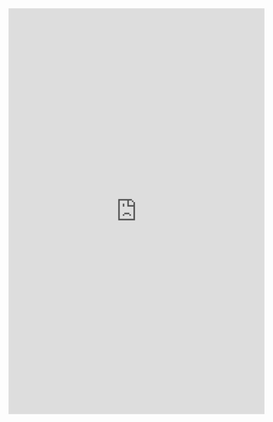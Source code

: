 <html>
  <head>

  </head>
    <body>
      <iframe src="https://www.kaggle.com/embed/nirajpoudel/i-have-predicted-heart-disease-am-i-doctor-now?        kernelSessionId=38064013" height="800" style="margin: 0 auto; width: 100%; max-width: 950px;" frameborder="0" scrolling="auto" title="I Have Predicted Heart Disease, Am I Doctor now?😂"></iframe>
  </body>
</html>

